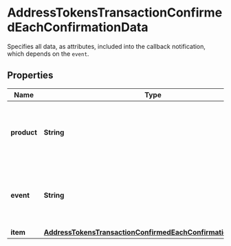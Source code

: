 

# AddressTokensTransactionConfirmedEachConfirmationData

Specifies all data, as attributes, included into the callback notification, which depends on the `event`.

## Properties

| Name | Type | Description | Notes |
|------------ | ------------- | ------------- | -------------|
|**product** | **String** | Represents the Crypto APIs 2.0 product which sends the callback. |  |
|**event** | **String** | Defines the specific event, for which a callback subscription is set. |  |
|**item** | [**AddressTokensTransactionConfirmedEachConfirmationDataItem**](AddressTokensTransactionConfirmedEachConfirmationDataItem.md) |  |  |



